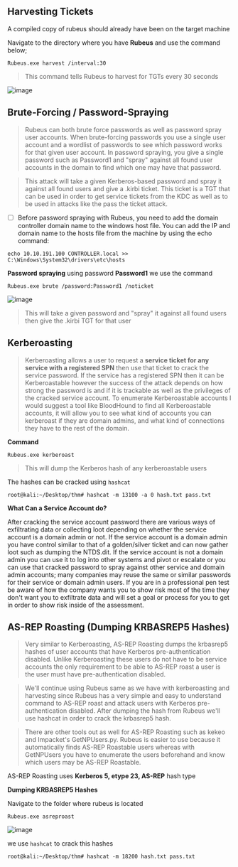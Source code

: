 ## Harvesting Tickets

A compiled copy of rubeus should already have been on the target machine

Navigate to the directory where you have **Rubeus** and use the command below;

`Rubeus.exe harvest /interval:30`

> This command tells Rubeus to harvest for TGTs every 30 seconds

![image](https://user-images.githubusercontent.com/16500435/103440167-ab932880-4c43-11eb-8313-d5fb2d6d79ab.png)


## Brute-Forcing / Password-Spraying

>Rubeus can both brute force passwords as well as password spray user accounts. When brute-forcing passwords you use a single user account and a wordlist of passwords to see which password works for that given user account. In password spraying, you give a single password such as Password1 and "spray" against all found user accounts in the domain to find which one may have that password.

>This attack will take a given Kerberos-based password and spray it against all found users and give a .kirbi ticket. This ticket is a TGT that can be used in order to get service tickets from the KDC as well as to be used in attacks like the pass the ticket attack.

- [ ] Before password spraying with Rubeus, you need to add the domain controller domain name to the windows host file. You can add the IP and domain name to the hosts file from the machine by using the echo command: 

`echo 10.10.191.100 CONTROLLER.local >> C:\Windows\System32\drivers\etc\hosts`

**Password spraying** using password **Password1** we use the command 

`Rubeus.exe brute /password:Password1 /noticket`

![image](https://user-images.githubusercontent.com/16500435/103440287-7a672800-4c44-11eb-93c1-293160e888c8.png)

>This will take a given password and "spray" it against all found users then give the .kirbi TGT for that user 

## Kerberoasting

>Kerberoasting allows a user to request a **service ticket for any service with a registered SPN** then use that ticket to crack the service password. If the service has a registered SPN then it can be Kerberoastable however the success of the attack depends on how strong the password is and if it is trackable as well as the privileges of the cracked service account. To enumerate Kerberoastable accounts I would suggest a tool like BloodHound to find all Kerberoastable accounts, it will allow you to see what kind of accounts you can kerberoast if they are domain admins, and what kind of connections they have to the rest of the domain.

**Command**

`Rubeus.exe kerberoast`

>This will dump the Kerberos hash of any kerberoastable users

The hashes can be cracked using `hashcat`

`root@kali:~/Desktop/thm# hashcat -m 13100 -a 0 hash.txt pass.txt`

**What Can a Service Account do?**

After cracking the service account password there are various ways of exfiltrating data or collecting loot depending on whether the service account is a domain admin or not. If the service account is a domain admin you have control similar to that of a golden/silver ticket and can now gather loot such as dumping the NTDS.dit. If the service account is not a domain admin you can use it to log into other systems and pivot or escalate or you can use that cracked password to spray against other service and domain admin accounts; many companies may reuse the same or similar passwords for their service or domain admin users. If you are in a professional pen test be aware of how the company wants you to show risk most of the time they don't want you to exfiltrate data and will set a goal or process for you to get in order to show risk inside of the assessment.


## AS-REP Roasting (Dumping KRBASREP5 Hashes)

>Very similar to Kerberoasting, AS-REP Roasting dumps the krbasrep5 hashes of user accounts that have Kerberos pre-authentication disabled. Unlike Kerberoasting these users do not have to be service accounts the only requirement to be able to AS-REP roast a user is the user must have pre-authentication disabled.

>We'll continue using Rubeus same as we have with kerberoasting and harvesting since Rubeus has a very simple and easy to understand command to AS-REP roast and attack users with Kerberos pre-authentication disabled. After dumping the hash from Rubeus we'll use hashcat in order to crack the krbasrep5 hash.

>There are other tools out as well for AS-REP Roasting such as kekeo and Impacket's GetNPUsers.py. Rubeus is easier to use because it automatically finds AS-REP Roastable users whereas with GetNPUsers you have to enumerate the users beforehand and know which users may be AS-REP Roastable.

AS-REP Roasting uses **Kerberos 5, etype 23, AS-REP** hash type

**Dumping KRBASREP5 Hashes**

Navigate to the folder where rubeus is located

`Rubeus.exe asreproast`

![image](https://user-images.githubusercontent.com/16500435/103442123-b05fd880-4c53-11eb-9bcd-74c375b1e6a2.png)


we use `hashcat` to crack this hashes

`root@kali:~/Desktop/thm# hashcat -m 18200 hash.txt pass.txt`
